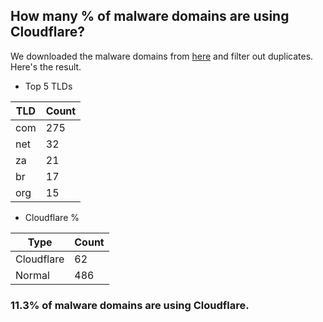 ## How many % of malware domains are using Cloudflare?


We downloaded the malware domains from [here](https://urlhaus.abuse.ch) and filter out duplicates.
Here's the result.


[//]: # (start replacement)


- Top 5 TLDs

| TLD | Count |
| --- | --- |
| com | 275 |
| net | 32 |
| za | 21 |
| br | 17 |
| org | 15 |


- Cloudflare %

| Type | Count |
| --- | --- |
| Cloudflare | 62 |
| Normal | 486 |


### 11.3% of malware domains are using Cloudflare.
